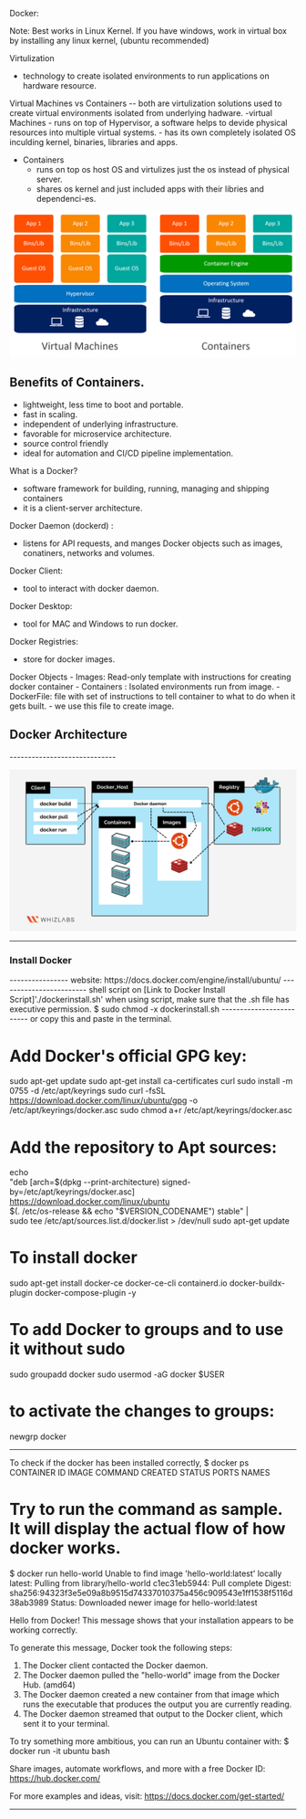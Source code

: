 Docker:

Note: Best works in Linux Kernel. If you have windows, work in virtual box by installing any linux kernel, (ubuntu recommended)

Virtulization 
- technology to create isolated environments to run applications on hardware resource. 

Virtual Machines vs Containers
-- both are virtulization solutions used to create virtual environments isolated from underlying hadware.
-virtual Machines
    - runs on top of Hypervisor,  a software helps to devide physical resources into multiple virtual systems. 
    - has its own completely isolated OS inculding kernel, binaries, libraries and apps. 
- Containers    
    - runs on top os host OS and virtulizes just the os instead of physical server. 
    - shares os kernel and just included apps with their libries and dependenci-es.

![VM vs Container](../Images/VM-vs-Container.jpg)

Benefits of Containers.
-----------------------
 - lightweight, less time to boot and portable.
 - fast in scaling. 
 - independent of underlying infrastructure.
 - favorable for microservice architecture. 
 - source control friendly
 - ideal for automation and CI/CD pipeline implementation.



What is a Docker?
- software framework for building, running, managing and shipping containers 
- it is a client-server architecture. 

Docker Daemon (dockerd) :
- listens for API requests, and manges Docker objects such as images, conatiners, networks and volumes. 

Docker Client:
- tool to interact with docker daemon.

Docker Desktop:
- tool for MAC and Windows to run docker. 

Docker Registries:
- store for docker images.

Docker Objects
    - Images:  Read-only template with instructions for creating docker container
    - Containers : Isolated environments run from image.
    - DockerFile: file with set of instructions to tell container to what to do when it gets built. 
            - we use this file to create image. 

<h2>Docker Architecture</h2>
-----------------------------

![Docker Architecture](../Images/Docker-Architecture.jpg)

-------------------------------------------------------------------------
        
<h3>Install Docker</h3>
----------------
website: https://docs.docker.com/engine/install/ubuntu/
------------------------
shell script on 
[Link to Docker Install Script]'./dockerinstall.sh'
when using script, make sure that the .sh file has executive permission. 
$ sudo chmod -x dockerinstall.sh
-------------------------
or copy this and paste in the terminal. 

# Add Docker's official GPG key:
sudo apt-get update
sudo apt-get install ca-certificates curl
sudo install -m 0755 -d /etc/apt/keyrings
sudo curl -fsSL https://download.docker.com/linux/ubuntu/gpg -o /etc/apt/keyrings/docker.asc
sudo chmod a+r /etc/apt/keyrings/docker.asc

# Add the repository to Apt sources:
echo \
  "deb [arch=$(dpkg --print-architecture) signed-by=/etc/apt/keyrings/docker.asc] https://download.docker.com/linux/ubuntu \
  $(. /etc/os-release && echo "$VERSION_CODENAME") stable" | \
  sudo tee /etc/apt/sources.list.d/docker.list > /dev/null
sudo apt-get update


# To install docker
 sudo apt-get install docker-ce docker-ce-cli containerd.io docker-buildx-plugin docker-compose-plugin -y

# To add Docker to groups and to use it without sudo
 sudo groupadd docker
 sudo usermod -aG docker $USER

 # to activate the changes to groups:
 newgrp docker

-------------------------------------------------------------------------------------
To check if the docker has been installed correctly, 
$ docker ps
CONTAINER ID   IMAGE     COMMAND   CREATED   STATUS    PORTS     NAMES

# Try to run the command as sample. It will display the actual flow of how docker works.
$ docker run hello-world
Unable to find image 'hello-world:latest' locally
latest: Pulling from library/hello-world
c1ec31eb5944: Pull complete
Digest: sha256:94323f3e5e09a8b9515d74337010375a456c909543e1ff1538f5116d38ab3989
Status: Downloaded newer image for hello-world:latest

Hello from Docker!
This message shows that your installation appears to be working correctly.

To generate this message, Docker took the following steps:
 1. The Docker client contacted the Docker daemon.
 2. The Docker daemon pulled the "hello-world" image from the Docker Hub.
    (amd64)
 3. The Docker daemon created a new container from that image which runs the
    executable that produces the output you are currently reading.
 4. The Docker daemon streamed that output to the Docker client, which sent it
    to your terminal.

To try something more ambitious, you can run an Ubuntu container with:
 $ docker run -it ubuntu bash

Share images, automate workflows, and more with a free Docker ID:
 https://hub.docker.com/

For more examples and ideas, visit:
 https://docs.docker.com/get-started/

------------------------------------------------------------------







